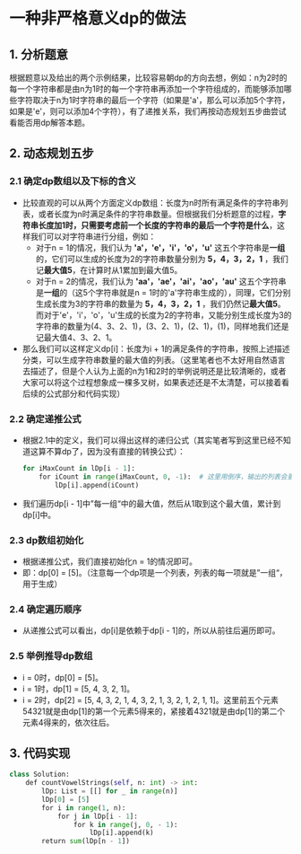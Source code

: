 # 一种非严格意义dp的做法

## 1. 分析题意

根据题意以及给出的两个示例结果，比较容易朝dp的方向去想，例如：n为2时的每一个字符串都是由n为1时的每一个字符串再添加一个字符组成的，而能够添加哪些字符取决于n为1时字符串的最后一个字符（如果是'a'，那么可以添加5个字符，如果是'e'，则可以添加4个字符），有了递推关系，我们再按动态规划五步曲尝试看能否用dp解答本题。

## 2. 动态规划五步

### 2.1 确定dp数组以及下标的含义

- 比较直观的可以从两个方面定义dp数组：长度为n时所有满足条件的字符串列表，或者长度为n时满足条件的字符串数量。但根据我们分析题意的过程，**字符串长度加1时，只需要考虑前一个长度的字符串的最后一个字符是什么**，这样我们可以对字符串进行分组，例如：
  - 对于n = 1的情况，我们认为 **'a'，'e'，'i'，'o'，'u'** 这五个字符串是**一组**的，它们可以生成的长度为2的字符串数量分别为 **5，4，3，2，1** ，我们记**最大值5**，在计算时从1累加到最大值5。
  - 对于n = 2的情况，我们认为 **'aa'，'ae'，'ai'，'ao'，'au'** 这五个字符串是**一组**的（这5个字符串就是n = 1时的'a'字符串生成的），同理，它们分别生成长度为3的字符串的数量为 **5，4，3，2，1** ，我们仍然记**最大值5**。而对于'e'，'i'，'o'，'u'生成的长度为2的字符串，又能分别生成长度为3的字符串的数量为(4、3、2、1)，(3、2、1)，(2、1)，(1)，同样地我们还是记最大值4、3、2、1。
- 那么我们可以这样定义dp[i]：长度为i + 1的满足条件的字符串，按照上述描述分类，可以生成字符串数量的最大值的列表。（这里笔者也不太好用自然语言去描述了，但是个人认为上面的n为1和2时的举例说明还是比较清晰的，或者大家可以将这个过程想象成一棵多叉树，如果表述还是不太清楚，可以接着看后续的公式部分和代码实现）

### 2.2 确定递推公式

- 根据2.1中的定义，我们可以得出这样的递归公式（其实笔者写到这里已经不知道这算不算dp了，因为没有直接的转换公式）：

  ```python
  for iMaxCount in lDp[i - 1]:
      for iCount in range(iMaxCount, 0, -1):  # 这里用倒序，输出的列表会更直观
          lDp[i].append(iCount)
  ```

- 我们遍历dp[i - 1]中”每一组“中的最大值，然后从1取到这个最大值，累计到dp[i]中。

### 2.3 dp数组初始化

- 根据递推公式，我们直接初始化n = 1的情况即可。
- 即：dp[0] = [5]。（注意每一个dp项是一个列表，列表的每一项就是”一组“，用于生成）

### 2.4 确定遍历顺序

- 从递推公式可以看出，dp[i]是依赖于dp[i - 1]的，所以从前往后遍历即可。

### 2.5 举例推导dp数组

- i = 0时，dp[0] = [5]。
- i = 1时，dp[1] = [5, 4, 3, 2, 1]。
- i = 2时，dp[2] = [5, 4, 3, 2, 1, 4, 3, 2, 1, 3, 2, 1, 2, 1, 1]。这里前五个元素54321就是由dp[1]的第一个元素5得来的，紧接着4321就是由dp[1]的第二个元素4得来的，依次往后。

## 3. 代码实现

```python
class Solution:
    def countVowelStrings(self, n: int) -> int:
        lDp: List = [[] for _ in range(n)]
        lDp[0] = [5]
        for i in range(1, n):
            for j in lDp[i - 1]:
                for k in range(j, 0, - 1):
                    lDp[i].append(k)
        return sum(lDp[n - 1])
```

